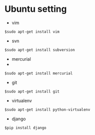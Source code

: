 # Ubuntu setting

* vim

~~~
$sudo apt-get install vim
~~~

* svn

~~~
$sudo apt-get install subversion
~~~

* mercurial
* 
~~~
$sudo apt-get install mercurial
~~~
* git
~~~
$sudo apt-get install git
~~~
* virtualenv
~~~    
$sudo apt-get install python-virtualenv
~~~
* django
~~~
$pip install django
~~~
